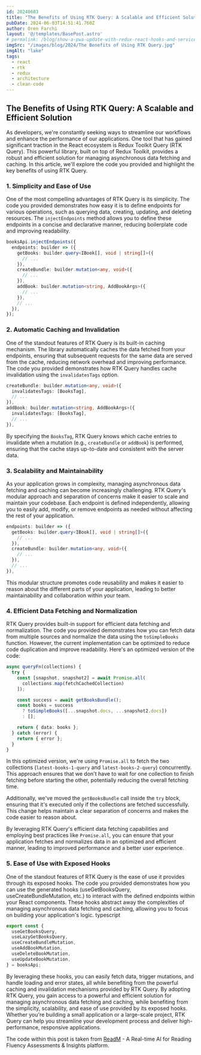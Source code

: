 ```yaml
---
id: 20240603
title: "The Benefits of Using RTK Query: A Scalable and Efficient Solution"
pubDate: 2024-06-03T14:51:41.760Z
author: Oren Farchi
layout: '@/templates/BasePost.astro'
# permalink: /blog/show-a-pwa-update-with-redux-react-hooks-and-service workers/
imgSrc: "/images/blog/2024/The Benefits of Using RTK Query.jpg"
imgAlt: "lake"
tags:
  - react
  - rtk
  - redux
  - architecture
  - clean-code
---
```

## The Benefits of Using RTK Query: A Scalable and Efficient Solution

As developers, we're constantly seeking ways to streamline our workflows and enhance the performance of our applications. One tool that has gained significant traction in the React ecosystem is Redux Toolkit Query (RTK Query). This powerful library, built on top of Redux Toolkit, provides a robust and efficient solution for managing asynchronous data fetching and caching. In this article, we'll explore the code you provided and highlight the key benefits of using RTK Query.

### 1. Simplicity and Ease of Use

One of the most compelling advantages of RTK Query is its simplicity. The code you provided demonstrates how easy it is to define endpoints for various operations, such as querying data, creating, updating, and deleting resources. The `injectEndpoints` method allows you to define these endpoints in a concise and declarative manner, reducing boilerplate code and improving readability.

```typescript
booksApi.injectEndpoints({
  endpoints: builder => ({
    getBooks: builder.query<IBook[], void | string[]>({
      // ...
    }),
    createBundle: builder.mutation<any, void>({
      // ...
    }),
    addBook: builder.mutation<string, AddBookArgs>({
      // ...
    }),
    // ...
  }),
});
```

### 2. Automatic Caching and Invalidation

One of the standout features of RTK Query is its built-in caching mechanism. The library automatically caches the data fetched from your endpoints, ensuring that subsequent requests for the same data are served from the cache, reducing network overhead and improving performance. The code you provided demonstrates how RTK Query handles cache invalidation using the `invalidatesTags` option.

```typescript
createBundle: builder.mutation<any, void>({
  invalidatesTags: [BooksTag],
  // ...
}),
addBook: builder.mutation<string, AddBookArgs>({
  invalidatesTags: [BooksTag],
  // ...
}),
```

By specifying the `BooksTag`, RTK Query knows which cache entries to invalidate when a mutation (e.g., `createBundle` or `addBook`) is performed, ensuring that the cache stays up-to-date and consistent with the server data.

### 3. Scalability and Maintainability

As your application grows in complexity, managing asynchronous data fetching and caching can become increasingly challenging. RTK Query's modular approach and separation of concerns make it easier to scale and maintain your codebase. Each endpoint is defined independently, allowing you to easily add, modify, or remove endpoints as needed without affecting the rest of your application.

```typescript
endpoints: builder => ({
  getBooks: builder.query<IBook[], void | string[]>({
    // ...
  }),
  createBundle: builder.mutation<any, void>({
    // ...
  }),
  // ...
}),
```

This modular structure promotes code reusability and makes it easier to reason about the different parts of your application, leading to better maintainability and collaboration within your team.

### 4. Efficient Data Fetching and Normalization

RTK Query provides built-in support for efficient data fetching and normalization. The code you provided demonstrates how you can fetch data from multiple sources and normalize the data using the `toSimpleBooks` function. However, the current implementation can be optimized to reduce code duplication and improve readability. Here's an optimized version of the code:

```typescript
async queryFn(collections) {
  try {
    const [snapshot, snapshot2] = await Promise.all(
      collections.map(fetchCachedCollection)
    ]);

    const success = await getBooksBundle();
    const books = success
      ? toSimpleBooks([...snapshot.docs, ...snapshot2.docs])
      : [];

    return { data: books };
  } catch (error) {
    return { error };
  }
}
```

In this optimized version, we're using `Promise.all` to fetch the two collections (`latest-books-1-query` and `latest-books-2-query`) concurrently. This approach ensures that we don't have to wait for one collection to finish fetching before starting the other, potentially reducing the overall fetching time.

Additionally, we've moved the `getBooksBundle` call inside the `try` block, ensuring that it's executed only if the collections are fetched successfully. This change helps maintain a clear separation of concerns and makes the code easier to reason about.

By leveraging RTK Query's efficient data fetching capabilities and employing best practices like `Promise.all`, you can ensure that your application fetches and normalizes data in an optimized and efficient manner, leading to improved performance and a better user experience.

### 5. Ease of Use with Exposed Hooks

One of the standout features of RTK Query is the ease of use it provides through its exposed hooks. The code you provided demonstrates how you can use the generated hooks (useGetBooksQuery, useCreateBundleMutation, etc.) to interact with the defined endpoints within your React components. These hooks abstract away the complexities of managing asynchronous data fetching and caching, allowing you to focus on building your application's logic.
typescript

```typescript
export const {
  useGetBooksQuery,
  useLazyGetBooksQuery,
  useCreateBundleMutation,
  useAddBookMutation,
  useDeleteBookMutation,
  useUpdateBookMutation,
} = booksApi;
```

By leveraging these hooks, you can easily fetch data, trigger mutations, and handle loading and error states, all while benefiting from the powerful caching and invalidation mechanisms provided by RTK Query.
By adopting RTK Query, you gain access to a powerful and efficient solution for managing asynchronous data fetching and caching, while benefiting from the simplicity, scalability, and ease of use provided by its exposed hooks. Whether you're building a small application or a large-scale project, RTK Query can help you streamline your development process and deliver high-performance, responsive applications.

The code within this post is taken from [ReadM](https://readm.app) - A Real-time AI for Reading Fluency Assessments & Insights platform.
